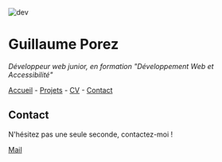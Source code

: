 ![dev](https://www.michaelpage.fr/sites/michaelpage.fr/files/styles/advice_node_tablet/public/legacy/shutterstock_613463825_970x480.jpg.webp?itok=an7Ec-IU)

# Guillaume Porez

*Développeur web junior, en formation "Développement Web et Accessibilité"*

[Accueil](README.md) - [Projets](Projets.md) - [CV](CV.md) - [Contact]()

## Contact

N'hésitez pas une seule seconde, contactez-moi !

[Mail](guillaume.porez@oclock.school)
